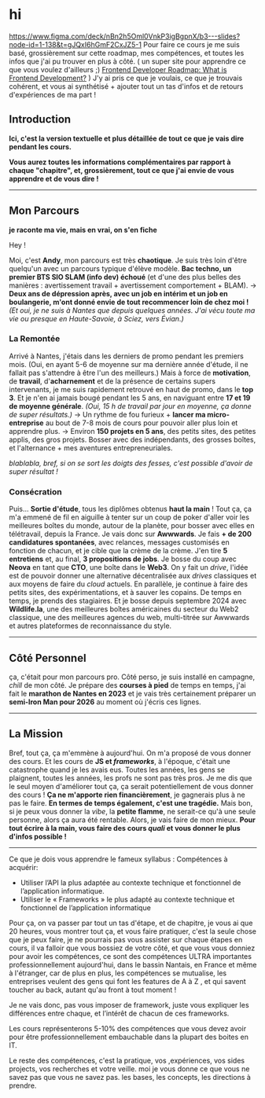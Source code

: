 # hi

<https://www.figma.com/deck/nBn2h5Oml0VnkP3igBgpnX/b3---slides?node-id=1-138&t=gJQxI6hGmF2CxJZ5-1>
Pour faire ce cours je me suis basé, grossièrement sur cette roadmap, mes compétences, et toutes les infos que j'ai pu trouver en plus à côté. ( un super site pour apprendre ce que vous voulez d'ailleurs ;) [Frontend Developer Roadmap: What is Frontend Development?](https://roadmap.sh/frontend) )
J'y ai pris ce que je voulais, ce que je trouvais cohérent, et vous ai synthétisé + ajouter tout un tas d'infos et de retours d'expériences de ma part !

## Introduction

**Ici, c'est la version textuelle et plus détaillée de tout ce que je vais dire pendant les cours.**

**Vous aurez toutes les informations complémentaires par rapport à chaque "chapitre", et, grossièrement, tout ce que j'ai envie de vous apprendre et de vous dire !**

---

## Mon Parcours

**je raconte ma vie, mais en vrai, on s'en fiche**

Hey !

Moi, c'est **Andy**, mon parcours est très **chaotique**. Je suis très loin d'être quelqu'un avec un parcours typique d'élève modèle.
**Bac techno, un premier BTS SIO SLAM (info dev) échoué** (et d'une des plus belles des manières : avertissement travail + avertissement comportement + BLAM).
→ **Deux ans de dépression après, avec un job en intérim et un job en boulangerie, m'ont donné envie de tout recommencer loin de chez moi !**
*(Et oui, je ne suis à Nantes que depuis quelques années. J'ai vécu toute ma vie ou presque en Haute-Savoie, à Sciez, vers Évian.)*

### La Remontée

Arrivé à Nantes, j'étais dans les derniers de promo pendant les premiers mois. (Oui, en ayant 5-6 de moyenne sur ma dernière année d'étude, il ne fallait pas s'attendre à être l'un des meilleurs.)
Mais à force de **motivation**, de **travail**, d'**acharnement** et de la présence de certains supers intervenants, je me suis rapidement retrouvé en haut de promo, dans le **top 3**. Et je n'en ai jamais bougé pendant les 5 ans, en naviguant entre **17 et 19 de moyenne générale**.
*(Oui, 15 h de travail par jour en moyenne, ça donne de super résultats.)*
→ Un rythme de fou furieux + **lancer ma micro-entreprise** au bout de 7-8 mois de cours pour pouvoir aller plus loin et apprendre plus.
→ Environ **150 projets en 5 ans**, des petits sites, des petites applis, des gros projets. Bosser avec des indépendants, des grosses boîtes, et l'alternance + mes aventures entrepreneuriales.

*blablabla, bref, si on se sort les doigts des fesses, c'est possible d'avoir de super résultat !*

### Consécration

Puis... **Sortie d'étude**, tous les diplômes obtenus **haut la main** !
Tout ça, ça m'a emmené de fil en aiguille à tenter sur un coup de poker d'aller voir les meilleures boîtes du monde, autour de la planète, pour bosser avec elles en télétravail, depuis la France.
Je vais donc sur **Awwwards**. Je fais **+ de 200 candidatures spontanées**, avec relances, messages customisés en fonction de chacun, et je cible que la crème de la crème. J'en tire **5 entretiens** et, au final, **3 propositions de jobs**.
Je bosse du coup avec **Neova** en tant que **CTO**, une boîte dans le **Web3**. On y fait un *drive*, l'idée est de pouvoir donner une alternative décentralisée aux *drives* classiques et aux moyens de faire du *cloud* actuels.
En parallèle, je continue à faire des petits sites, des expérimentations, et à sauver les copains. De temps en temps, je prends des stagiaires.
Et je bosse depuis septembre 2024 avec **Wildlife.la**, une des meilleures boîtes américaines du secteur du Web2 classique, une des meilleures agences du web, multi-titrée sur Awwwards et autres plateformes de reconnaissance du style.

---

## Côté Personnel

ça, c'était pour mon parcours pro.
Côté perso, je suis installé en campagne, *chill* de mon côté. Je prépare des **courses à pied** de temps en temps, j'ai fait le **marathon de Nantes en 2023** et je vais très certainement préparer un **semi-Iron Man pour 2026** au moment où j'écris ces lignes.

---

## La Mission

Bref, tout ça, ça m'emmène à aujourd'hui. On m'a proposé de vous donner des cours. Et les cours de **JS et *frameworks***, à l'époque, c'était une catastrophe quand je les avais eus. Toutes les années, les gens se plaignent, toutes les années, les profs ne sont pas très pros.
Je me dis que le seul moyen d'améliorer tout ça, ça serait potentiellement de vous donner des cours !
**Ça ne m'apporte rien financièrement**, je gagnerais plus à ne pas le faire. **En termes de temps également, c'est une tragédie.**
Mais bon, si je peux vous donner la *vibe*, la **petite flamme**, ne serait-ce qu'à une seule personne, alors ça aura été rentable.
Alors, je vais faire de mon mieux. **Pour tout écrire à la main, vous faire des cours *quali* et vous donner le plus d'infos possible !**

---

Ce que je dois vous apprendre le fameux syllabus :
Compétences à acquérir:  

- Utiliser l’API la plus adaptée au contexte technique et fonctionnel de l’application informatique.
- Utiliser le « Frameworks » le plus adapté au contexte technique et fonctionnel de l’application informatique

Pour ça, on va passer par tout un tas d'étape, et de chapitre, je vous ai que 20 heures, vous montrer tout ça, et vous faire pratiquer, c'est la seule chose que je peux faire, je ne pourrais pas vous assister sur chaque étapes en cours, il va falloir que vous bossiez de votre côté, et que vous vous donniez pour avoir les compétences, ce sont des compétences ULTRA importantes professionnellement aujourd'hui, dans le bassin Nantais, en France et même à l'étranger, car de plus en plus, les compétences se mutualise, les entreprises veulent des gens qui font les features de A à Z , et qui savent toucher au back, autant qu'au front à tout moment !

Je ne vais donc, pas vous imposer de framework, juste vous expliquer les différences entre chaque, et l’intérêt de chacun de ces frameworks.

Les cours représenterons 5-10% des compétences que vous devez avoir pour être professionnellement embauchable dans la plupart des boites en IT.

Le reste des compétences, c'est la pratique, vos ,expériences, vos sides projects, vos recherches et votre veille. moi je vous donne ce que vous ne savez pas que vous ne savez pas. les bases, les concepts, les directions à prendre.
